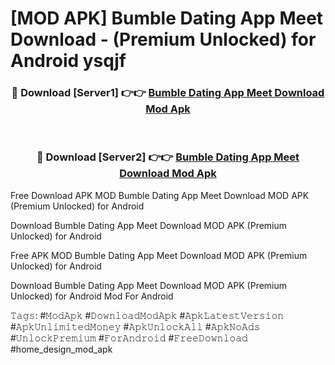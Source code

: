 # [MOD APK] Bumble Dating App Meet Download - (Premium Unlocked) for Android ysqjf



<div align="center">
<h3>🔴 Download [Server1] 👉👉 <a href="https://momento.my/?title=Bumble_Dating_App_Meet_Download">Bumble Dating App Meet Download Mod Apk</a></h3><br>

<h3>🔴 Download [Server2] 👉👉 <a href="https://momento.my/?title=Bumble_Dating_App_Meet_Download">Bumble Dating App Meet Download Mod Apk</a></h3>
</div>



Free Download APK MOD Bumble Dating App Meet Download MOD APK (Premium Unlocked) for Android

Download Bumble Dating App Meet Download MOD APK (Premium Unlocked) for Android

Free APK MOD Bumble Dating App Meet Download MOD APK (Premium Unlocked) for Android

Download Bumble Dating App Meet Download MOD APK (Premium Unlocked) for Android Mod For Android

𝚃𝚊𝚐𝚜: #𝙼𝚘𝚍𝙰𝚙𝚔 #𝙳𝚘𝚠𝚗𝚕𝚘𝚊𝚍𝙼𝚘𝚍𝙰𝚙𝚔 #𝙰𝚙𝚔𝙻𝚊𝚝𝚎𝚜𝚝𝚅𝚎𝚛𝚜𝚒𝚘𝚗 #𝙰𝚙𝚔𝚄𝚗𝚕𝚒𝚖𝚒𝚝𝚎𝚍𝙼𝚘𝚗𝚎𝚢 #𝙰𝚙𝚔𝚄𝚗𝚕𝚘𝚌𝚔𝙰𝚕𝚕 #𝙰𝚙𝚔𝙽𝚘𝙰𝚍𝚜 #𝚄𝚗𝚕𝚘𝚌𝚔𝙿𝚛𝚎𝚖𝚒𝚞𝚖 #𝙵𝚘𝚛𝙰𝚗𝚍𝚛𝚘𝚒𝚍 #𝙵𝚛𝚎𝚎𝙳𝚘𝚠𝚗𝚕𝚘𝚊𝚍 #home_design_mod_apk
